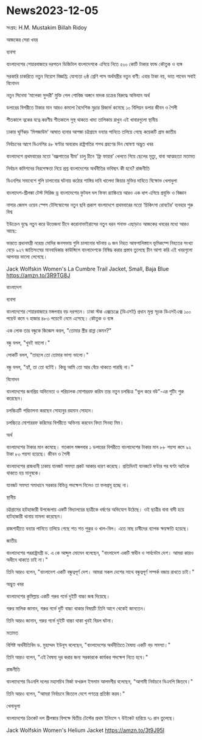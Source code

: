 # News2023-12-05

সংগ্রহ: H.M. Mustakim Billah Ridoy

আজকের সেরা খবর

ব্যবসা

বাংলাদেশের শেয়ারবাজারে দরপতন
ডিজিটাল বাংলাদেশকে এগিয়ে নিতে ৫০০ কোটি টাকার ফান্ড
কৌতুক ও ব্যঙ্গ

সরকারি চাকরিতে নতুন নিয়োগ বিজ্ঞপ্তি: যোগ্যতা ৬ষ্ঠ শ্রেণি পাস
অর্থমন্ত্রীর নতুন বাণী: এবার টাকা নয়, ভাত পাবেন সবাই
বিনোদন

নতুন সিনেমা ‘মালেকা সুন্দরী’ মুক্তি পেল
শোবিজ অঙ্গনে মাদক চক্রের বিরুদ্ধে অভিযান
অর্থ

ডলারের বিপরীতে টাকার মান আরও কমলো
বৈদেশিক মুদ্রার রিজার্ভ কমেছে ১০ বিলিয়ন ডলার
জীবন ও শৈলী

শীতকালে ত্বকের যত্নে করণীয়
শীতকালে সুস্থ থাকতে খাদ্য তালিকায় রাখুন এই খাবারগুলো
স্থানীয়

ঢাকায় ঘূর্ণিঝড় ‘মিগজাউম’ আঘাত হানার আশঙ্কা
চট্টগ্রামে বন্যার পানিতে তলিয়ে গেছে কয়েকটি গ্রাম
জাতীয়

নির্বাচনের আগে বিএনপির ৪৮ ঘণ্টার অবরোধ
রাষ্ট্রপতির শপথ গ্রহণের দিন ঘোষণা
অদ্ভুত খবর

বাংলাদেশে প্রথমবারের মতো ‘বজ্রপাতের বীমা’ চালু
চীনে ‘ফ্রি ফায়ার’ খেলতে গিয়ে ছেলের মৃত্যু, বাবা আত্মহত্যা
মতামত

নির্বাচন কমিশনের নিরপেক্ষতা নিয়ে প্রশ্ন
বাংলাদেশের অর্থনীতির ভবিষ্যৎ কী হবে?
রাজনীতি

বিএনপির সমাবেশে গুলি চালানোর ঘটনায় কঠোর শাস্তির দাবি
খালেদা জিয়ার মুক্তির দাবিতে বিক্ষোভ
খেলাধুলা

বাংলাদেশ-শ্রীলঙ্কা টেস্ট সিরিজ ড্র
বাংলাদেশের ফুটবল দল ফিফা র‌্যাঙ্কিংয়ে আরও এক ধাপ এগিয়ে
প্রযুক্তি ও বিজ্ঞান

নাসার জেমস ওয়েব স্পেস টেলিস্কোপের নতুন ছবি প্রকাশ
বাংলাদেশে প্রথমবারের মতো ‘চিকিৎসা রোবটের’ ব্যবহার শুরু
বিশ্ব

ইউক্রেন যুদ্ধে নতুন করে উত্তেজনা
চীনে করোনাভাইরাসের নতুন ধরন শনাক্ত
এছাড়াও আজকের খবরের মধ্যে আরও আছে:

ভারতে প্রধানমন্ত্রী নরেন্দ্র মোদির জনসভায় গুলি চালানোর ঘটনায় ৬ জন নিহত
আফগানিস্তানে ভূমিকম্পে নিহতের সংখ্যা বেড়ে ৯২৭
জাতিসংঘের মানবাধিকার কাউন্সিলে বাংলাদেশকে নিষিদ্ধ করার প্রস্তাব তুলেছে চীন
আশা করি এই খবরগুলো আপনার ভালো লেগেছে।

Jack Wolfskin Women's La Cumbre Trail Jacket, Small, Baja Blue
https://amzn.to/3R9TG8J


বাংলাদেশ

ব্যবসা

বাংলাদেশের শেয়ারবাজারে মঙ্গলবার বড় দরপতন। ঢাকা স্টক এক্সচেঞ্জে (ডিএসই) প্রধান মূল্য সূচক ডিএসইএক্স ১০০ পয়েন্ট কমে ৭ হাজার ৪৮৩ পয়েন্টে নেমে এসেছে।
কৌতুক ও ব্যঙ্গ

এক লোক তার বন্ধুকে জিজ্ঞেস করল, "তোমার স্ত্রীর রান্না কেমন?"

বন্ধু বলল, "খুবই ভালো।"

লোকটি বলল, "তাহলে তো তোমার ভাগ্য ভালো।"

বন্ধু বলল, "হ্যাঁ, তা তো বটেই। কিন্তু আমি তো আর বেঁচে থাকতে পারছি না।"

বিনোদন

বাংলাদেশের জনপ্রিয় অভিনেতা ও পরিচালক মোশাররফ করিম তার নতুন চলচ্চিত্র "ভুল করে বউ"-এর শুটিং শুরু করেছেন।

চলচ্চিত্রটি পরিচালনা করছেন সোহানুর রহমান সোহান।

চলচ্চিত্রে মোশাররফ করিমের বিপরীতে অভিনয় করবেন বিদ্যা সিনহা মিম।

অর্থ

বাংলাদেশের টাকার মান কমেছে। গতকাল মঙ্গলবার ১ ডলারের বিপরীতে বাংলাদেশের টাকার মান ৮৮ পয়সা কমে ৯২ টাকা ৮০ পয়সা হয়েছে।
জীবন ও শৈলী

বাংলাদেশের রাজধানী ঢাকায় যানজট সমস্যা প্রকট আকার ধারণ করেছে। প্রতিদিনই যানজটে ঘণ্টার পর ঘণ্টা আটকে থাকতে হয় মানুষকে।

যানজট সমস্যা সমাধানে সরকার বিভিন্ন পদক্ষেপ নিলেও তা ফলপ্রসূ হচ্ছে না।

স্থানীয়

চট্টগ্রামের হাটহাজারী উপজেলায় একটি বিদ্যালয়ের ছাত্রীকে ধর্ষণের অভিযোগ উঠেছে। ওই ছাত্রীর বাবা বাদী হয়ে হাটহাজারী থানায় মামলা করেছেন।

রাজশাহীতে বন্যার পানিতে তলিয়ে গেছে শত শত পুকুর ও খাল-বিল। এতে মাছ চাষীদের ব্যাপক ক্ষয়ক্ষতি হয়েছে।

জাতীয়

বাংলাদেশের পররাষ্ট্রমন্ত্রী ড. এ কে আব্দুল মোমেন বলেছেন, "বাংলাদেশ একটি স্বাধীন ও সার্বভৌম দেশ। আমরা কারও অধীনে থাকতে চাই না।"

তিনি আরও বলেন, "বাংলাদেশ একটি বন্ধুত্বপূর্ণ দেশ। আমরা সকল দেশের সাথে বন্ধুত্বপূর্ণ সম্পর্ক বজায় রাখতে চাই।"

অদ্ভুত খবর

বাংলাদেশের কুমিল্লায় একটি গরুর গর্ভে দুইটি বাচ্চা জন্ম দিয়েছে।

গরুর মালিক জানান, গরুর গর্ভে দুটি বাচ্চা থাকার বিষয়টি তিনি আগে থেকেই জানতেন।

তিনি আরও জানান, গরুর গর্ভে দুইটি বাচ্চা থাকা খুবই বিরল ঘটনা।

মতামত

বিশিষ্ট অর্থনীতিবিদ ড. মুহাম্মদ ইউনূস বলেছেন, "বাংলাদেশের অর্থনীতিতে বৈষম্য একটি বড় সমস্যা।"

তিনি আরও বলেন, "এই বৈষম্য দূর করার জন্য সরকারকে কার্যকর পদক্ষেপ নিতে হবে।"

রাজনীতি

বাংলাদেশের বিএনপি দলের মহাসচিব মির্জা ফখরুল ইসলাম আলমগীর বলেছেন, "আগামী নির্বাচনে বিএনপি জিতবে।"

তিনি আরও বলেন, "আমরা নির্বাচনে জিতলে দেশে গণতন্ত্র প্রতিষ্ঠা করব।"

খেলাধুলা

বাংলাদেশের ক্রিকেট দল শ্রীলঙ্কার বিপক্ষে দ্বিতীয় টেস্টের প্রথম ইনিংসে ৭ উইকেট হারিয়ে ৭১ রান তুলেছে।

Jack Wolfskin Women's Helium Jacket
https://amzn.to/3t9J95l

